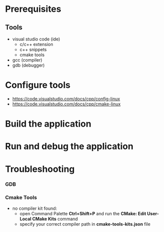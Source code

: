 # Prerequisites
## Tools
* visual studio code (ide)  
    * c/c++ extension
    * c++ snippets
    * cmake tools
* gcc (compiler)
* gdb (debugger)

# Configure tools
* https://code.visualstudio.com/docs/cpp/config-linux
* https://code.visualstudio.com/docs/cpp/cmake-linux

# Build the application


# Run and debug the application

# Troubleshooting
### GDB
### Cmake Tools
* no compiler kit found:  
    * open Command Palette __Ctrl+Shift+P__  and run the __CMake: Edit User-Local CMake Kits__ command
    * specify your correct compiler path in __cmake-tools-kits.json__ file 